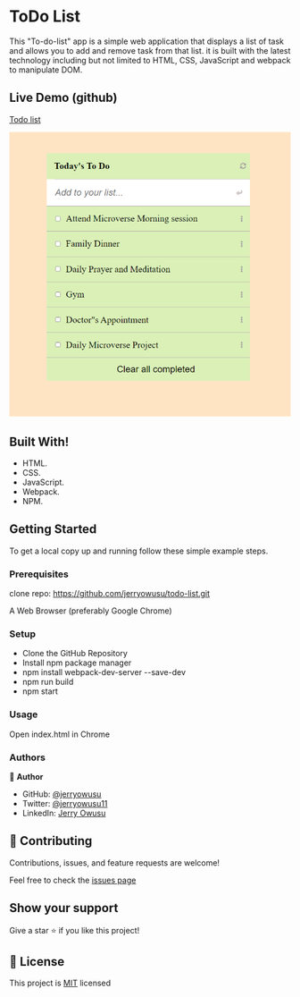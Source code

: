 # ToDo List
This "To-do-list" app is a simple web application that displays a list of task and allows you to add and remove task from that list. it is built with the latest technology including but not limited to HTML, CSS, JavaScript and  webpack to manipulate DOM.

## Live Demo (github)

[Todo list](https://jerryowusu.github.io/todo-list/)

![alt text](./src/images/todo-list.png)

## Built With!

- HTML.
- CSS.
- JavaScript.
- Webpack.
- NPM.

## Getting Started

To get a local copy up and running follow these simple example steps.

### Prerequisites

clone repo: https://github.com/jerryowusu/todo-list.git

A Web Browser (preferably Google Chrome)

### Setup

- Clone the GitHub Repository
- Install npm package manager
- npm install webpack-dev-server --save-dev
- npm run build
- npm start

### Usage
Open index.html in Chrome

### Authors

👤 **Author**

- GitHub: [@jerryowusu](https://github.com/jerryowusu)
- Twitter: [@jerryowusu11](https://twitter.com/jerryowusu11)
- LinkedIn: [Jerry Owusu](https://www.linkedin.com/in/jeremiah-owusu-b50a70173/)



## 🤝 Contributing

Contributions, issues, and feature requests are welcome!

Feel free to check the [issues page](https://github.com/jerryowusu/todo-list/issues)

## Show your support

Give a star ⭐️ if you like this project!

## 📝 License

This project is [MIT](LICENSE) licensed
